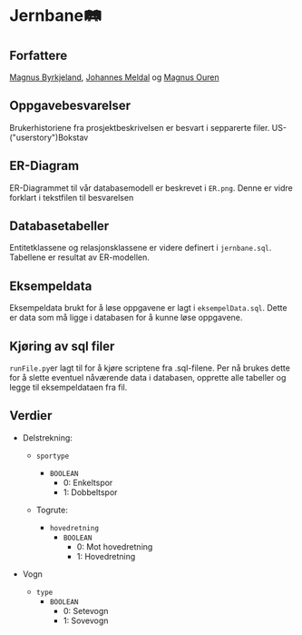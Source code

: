 # Jernbane🛤️

## Forfattere

[Magnus Byrkjeland](https://github.com/sleipner01), [Johannes Meldal](https://github.com/johannesmeldal) og [Magnus Ouren](https://github.com/magnusouren)

## Oppgavebesvarelser

Brukerhistoriene fra prosjektbeskrivelsen er besvart i sepparerte filer. US-("userstory")Bokstav

## ER-Diagram

ER-Diagrammet til vår databasemodell er beskrevet i `ER.png`. Denne er vidre forklart i tekstfilen til besvarelsen

## Databasetabeller

Entitetklassene og relasjonsklassene er videre definert i `jernbane.sql`. Tabellene er resultat av ER-modellen.

## Eksempeldata

Eksempeldata brukt for å løse oppgavene er lagt i `eksempelData.sql`. Dette er data som må ligge i databasen for å kunne løse oppgavene.

## Kjøring av sql filer

`runFile.py`er lagt til for å kjøre scriptene fra .sql-filene. Per nå brukes dette for å slette eventuel nåværende data i databasen, opprette alle tabeller og legge til eksempeldataen fra fil.

## Verdier
 - Delstrekning:
   - `sportype`
     - `BOOLEAN`
       - 0: Enkeltspor
       - 1: Dobbeltspor

   - Togrute:
     - `hovedretning`
       - `BOOLEAN`
         - 0: Mot hovedretning
         - 1: Hovedretning  

  - Vogn
    - `type`
      - `BOOLEAN`
        - 0: Setevogn
        - 1: Sovevogn
